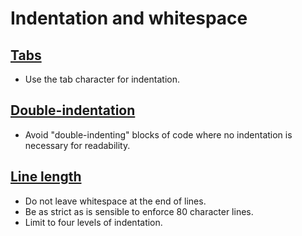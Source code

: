 # Indentation and whitespace

## [Tabs](tabs.md)

+ Use the tab character for indentation.

## [Double-indentation](double-indentation.md)

+ Avoid "double-indenting" blocks of code where no indentation is necessary for readability.

## [Line length](line-length.md)

+ Do not leave whitespace at the end of lines.
+ Be as strict as is sensible to enforce 80 character lines.
+ Limit to four levels of indentation.
